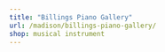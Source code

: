 ```yaml
---
title: "Billings Piano Gallery"
url: /madison/billings-piano-gallery/
shop: musical instrument
---
```

